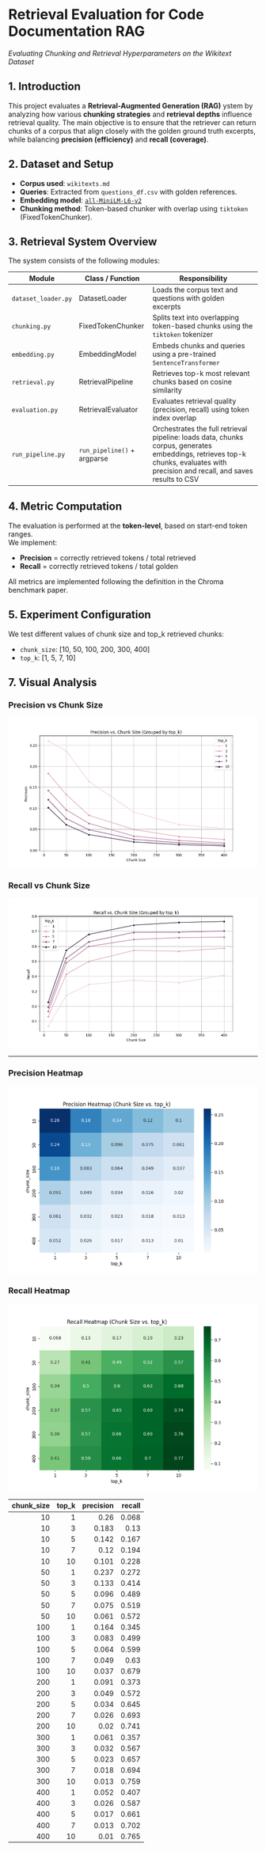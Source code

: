 # Retrieval Evaluation for Code Documentation RAG

*Evaluating Chunking and Retrieval Hyperparameters on the Wikitext Dataset*

## 1. Introduction

This project evaluates a **Retrieval-Augmented Generation (RAG)** ystem by analyzing how various **chunking strategies** and **retrieval depths** influence retrieval quality. The main objective is to ensure that the retriever can return chunks of a corpus that align closely with the golden ground truth excerpts, while balancing **precision (efficiency)** and **recall (coverage)**.


## 2. Dataset and Setup

- **Corpus used**: `wikitexts.md`
- **Queries**: Extracted from `questions_df.csv` with golden references.
- **Embedding model**: [`all-MiniLM-L6-v2`](https://huggingface.co/sentence-transformers/all-MiniLM-L6-v2)
- **Chunking method**: Token-based chunker with overlap using `tiktoken` (FixedTokenChunker).


## 3. Retrieval System Overview

The system consists of the following modules:


| Module               | Class / Function              | Responsibility                                                                 |
|----------------------|-----------------------------|---------------------------------------------------------------------------------|
| `dataset_loader.py`  | DatasetLoader             | Loads the corpus text and questions with golden excerpts            |
| `chunking.py`        | FixedTokenChunker         | Splits text into overlapping token-based chunks using the `tiktoken` tokenizer |
| `embedding.py`       | EmbeddingModel            | Embeds chunks and queries using a pre-trained `SentenceTransformer`                          |
| `retrieval.py`       | RetrievalPipeline         | Retrieves top-k most relevant chunks based on cosine similarity                |
| `evaluation.py`      | RetrievalEvaluator        | Evaluates retrieval quality (precision, recall) using token index overlap |
| `run_pipeline.py`   | `run_pipeline()` + argparse | Orchestrates the full retrieval pipeline: loads data, chunks corpus, generates embeddings, retrieves top-k chunks, evaluates with precision and recall, and saves results to CSV |



## 4. Metric Computation

The evaluation is performed at the **token-level**, based on start-end token ranges.  
We implement:

- **Precision** = correctly retrieved tokens / total retrieved
- **Recall** = correctly retrieved tokens / total golden

All metrics are implemented following the definition in the Chroma benchmark paper.


## 5. Experiment Configuration

We test different values of chunk size and top_k retrieved chunks:

- `chunk_size`: [10, 50, 100, 200, 300, 400]
- `top_k`: [1, 5, 7, 10]



## 7. Visual Analysis

### Precision vs Chunk Size
![Precision vs Chunk Size](results/precision_vs_chunk_size.png)

### Recall vs Chunk Size
![Recall vs Chunk Size](results/recall_vs_chunk_size.png)

---

### Precision Heatmap
![Precision Heatmap](results/precision_heatmap.png)

### Recall Heatmap
![Recall Heatmap](results/recall_heatmap.png)


|   chunk_size |   top_k |   precision |   recall |
|-------------:|--------:|------------:|---------:|
|           10 |       1 |       0.26  |    0.068 |
|           10 |       3 |       0.183 |    0.13  |
|           10 |       5 |       0.142 |    0.167 |
|           10 |       7 |       0.12  |    0.194 |
|           10 |      10 |       0.101 |    0.228 |
|           50 |       1 |       0.237 |    0.272 |
|           50 |       3 |       0.133 |    0.414 |
|           50 |       5 |       0.096 |    0.489 |
|           50 |       7 |       0.075 |    0.519 |
|           50 |      10 |       0.061 |    0.572 |
|          100 |       1 |       0.164 |    0.345 |
|          100 |       3 |       0.083 |    0.499 |
|          100 |       5 |       0.064 |    0.599 |
|          100 |       7 |       0.049 |    0.63  |
|          100 |      10 |       0.037 |    0.679 |
|          200 |       1 |       0.091 |    0.373 |
|          200 |       3 |       0.049 |    0.572 |
|          200 |       5 |       0.034 |    0.645 |
|          200 |       7 |       0.026 |    0.693 |
|          200 |      10 |       0.02  |    0.741 |
|          300 |       1 |       0.061 |    0.357 |
|          300 |       3 |       0.032 |    0.567 |
|          300 |       5 |       0.023 |    0.657 |
|          300 |       7 |       0.018 |    0.694 |
|          300 |      10 |       0.013 |    0.759 |
|          400 |       1 |       0.052 |    0.407 |
|          400 |       3 |       0.026 |    0.587 |
|          400 |       5 |       0.017 |    0.661 |
|          400 |       7 |       0.013 |    0.702 |
|          400 |      10 |       0.01  |    0.765 |